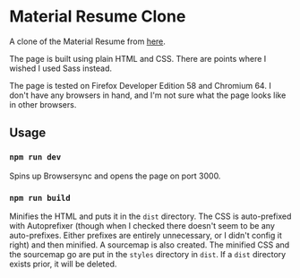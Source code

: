 # Material Resume Clone

A clone of the Material Resume from
[here](https://creativemarket.com/ikonome/686585-Material-Resume-Blue/screenshots/#screenshot3).

The page is built using plain HTML and CSS. There are points where I wished I
used Sass instead.

The page is tested on Firefox Developer Edition 58 and Chromium 64. I don't have
any browsers in hand, and I'm not sure what the page looks like in other
browsers.

## Usage

### `npm run dev`

Spins up Browsersync and opens the page on port 3000.

### `npm run build`

Minifies the HTML and puts it in the `dist` directory. The CSS is auto-prefixed
with Autoprefixer (though when I checked there doesn't seem to be any
auto-prefixes. Either prefixes are entirely unnecessary, or I didn't config it
right) and then minified. A sourcemap is also created. The minified CSS and the
sourcemap go are put in the `styles` directory in `dist`. If a `dist` directory
exists prior, it will be deleted.
